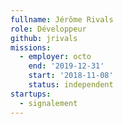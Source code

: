 ```yaml
---
fullname: Jérôme Rivals
role: Développeur
github: jrivals
missions:
  - employer: octo
    end: '2019-12-31'
    start: '2018-11-08'
    status: independent
startups:
  - signalement
---
```


